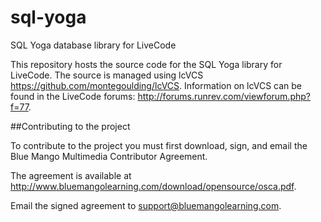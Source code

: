 sql-yoga
========

SQL Yoga database library for LiveCode

This repository hosts the source code for the SQL Yoga library for LiveCode. The source is managed using lcVCS <https://github.com/montegoulding/lcVCS>. Information on lcVCS can be found in the LiveCode forums: <http://forums.runrev.com/viewforum.php?f=77>.

##Contributing to the project

To contribute to the project you must first download, sign, and email the Blue Mango Multimedia Contributor Agreement. 

The agreement is available at <http://www.bluemangolearning.com/download/opensource/osca.pdf>.

Email the signed agreement to <support@bluemangolearning.com>.